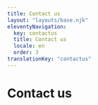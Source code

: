 ```yaml
---
title: Contact us
layout: "layouts/base.njk"
eleventyNavigation:
  key: contactus
  title: Contact us
  locale: en
  order: 3
translationKey: "contactus"
---
```


# Contact us
